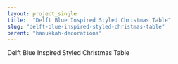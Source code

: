```yaml
---
layout: project_single
title:  "Delft Blue Inspired Styled Christmas Table"
slug: "delft-blue-inspired-styled-christmas-table"
parent: "hanukkah-decorations"
---
```

Delft Blue Inspired Styled Christmas Table